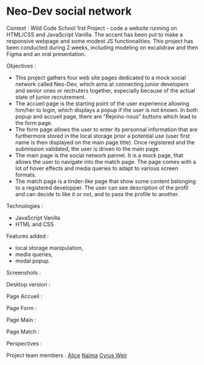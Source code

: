 # Neo-Dev social network

Context : Wild Code School 1rst Project - code a website running on HTML/CSS and JavaScript Vanilla. The accent has been put to make a responsive webpage and some modest JS functionalities.
This project has been conducted during 2 weeks, including modeling on excalidraw and then Figma and an oral presentation. 

Objectives : 
- This project gathers four web site pages dedicated to a mock social network called Neo-Dev, which aims at connecting junior developers and senior ones or rectruters together, especially because of the actual state of junior recrutrement.
- The accueil page is the starting point of the user experience allowing him/her to login, which displays a popup if the user is not known. In both popup and accueil page, there are "Rejoins-nous" buttons which lead to the form page.
- The form page allows the user to enter its personnal information that are furthermore stored in the local storage prior a potential use (user first name is then displayed on the main page title). Once registered and the submission validated, the user is driven to the main page.
- The main page is the social network pannel. It is a mock page, that allows the user to navigate into the match page. The page comes with a lot of hover effects and media queries to adapt to various screen formats.
- The match page is a tinder-like page that show some content belonging to a registered developper. The user can see description of the profil and can decide to like it or not, and to pass the profile to another.

Technologies : 
- JavaScript Vanilla
- HTML and CSS

Features added : 
- local storage manipulation,
- media queries,
- modal popup.

Screenshots :

Desktop version :

Page Accueil : 

Page Form : 

Page Main : 

Page Match : 

Perspectives : 

Project team members : 
<a href="https://github.com/alicepgrd" alt="towards Alice's GitHub">Alice<a/>
<a href="https://github.com/naiiipan44" alt="towards Naïma's GitHub">Naïma<a/>
<a href="https://github.com/CyrusWeir">Cyrus Weir</a>
  

